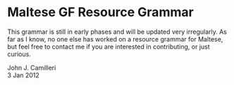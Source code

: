 # Maltese GF Resource Grammar

This grammar is still in early phases and will be updated very irregularly.
As far as I know, no one else has worked on a resource grammar for Maltese, but feel free to contact me if you are interested in contributing, or just curious.

John J. Camilleri  
3 Jan 2012
